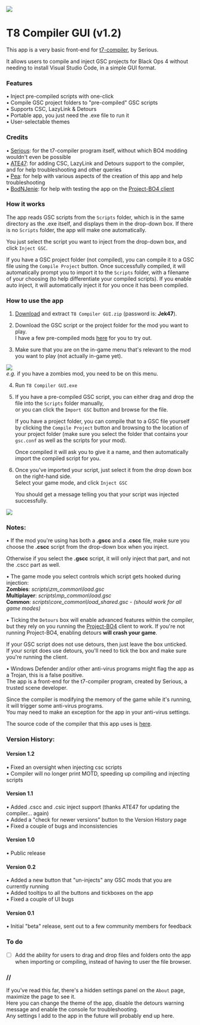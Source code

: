 ![](https://i.ibb.co/X3yN90q/TITLE.png)

# T8 Compiler GUI (v1.2)
This app is a very basic front-end for [t7-compiler](https://github.com/shiversoftdev/t7-compiler), by Serious.

It allows users to compile and inject GSC projects for Black Ops 4 without needing to install Visual Studio Code, in a simple GUI format.

### Features
• Inject pre-compiled scripts with one-click\
• Compile GSC project folders to "pre-compiled" GSC scripts\
• Supports CSC, LazyLink & Detours\
• Portable app, you just need the .exe file to run it\
• User-selectable themes

### Credits
• [Serious](https://github.com/shiversoftdev): for the t7-compiler program itself, without which BO4 modding wouldn't even be possible\
• [ATE47](https://github.com/ate47): for adding CSC, LazyLink and Detours support to the compiler, and for help troubleshooting and other queries\
• [Pea](https://github.com/NotNierPea): for help with various aspects of the creation of this app and help troubleshooting\
• [BodNJenie](https://github.com/bodnjenie14): for help with testing the app on the [Project-BO4 client](https://github.com/project-bo4/shield-development)

### How it works
The app reads GSC scripts from the `Scripts` folder, which is in the same directory as the .exe itself, and displays them in the drop-down box. If there is no `Scripts` folder, the app will make one automatically.

You just select the script you want to inject from the drop-down box, and click `Inject GSC`. 

If you have a GSC project folder (not compiled), you can compile it to a GSC file using the `Compile Project` button. Once successfully compiled, it will automatically prompt you to import it to the `Scripts` folder, with a filename of your choosing (to help differentiate your compiled scripts). If you enable auto inject, it will automatically inject it for you once it has been compiled.

### How to use the app
1. [Download](https://github.com/Jek47/BO4-GSC-Mods/blob/main/Tools/PC/T8%20Compiler%20GUI.zip) and extract `T8 Compiler GUI.zip` (password is: **Jek47**).

2. Download the GSC script or the project folder for the mod you want to play.\
   I have a few pre-compiled mods [here](https://github.com/Jek47/BO4-GSC-Mods/tree/main/Zombies%20Mods) for you to try out.

3. Make sure that you are on the in-game menu that's relevant to the mod you want to play (not actually in-game yet).

![](https://i.ibb.co/mhkjbD0/Zombies.png)\
*e.g.* if you have a zombies mod, you need to be on this menu.

4. Run `T8 Compiler GUI.exe`

5. If you have a pre-compiled GSC script, you can either drag and drop the file into the `Scripts` folder manually,\
   or you can click the `Import GSC` button and browse for the file.

   If you have a project folder, you can compile that to a GSC file yourself by clicking the `Compile Project` button and browsing to the location of your project folder (make sure you select the folder that contains your `gsc.conf` as well as the scripts for your mod).
   
   Once compiled it will ask you to give it a name, and then automatically import the compiled script for you.
   
6. Once you've imported your script, just select it from the drop down box on the right-hand side.\
   Select your game mode, and click `Inject GSC`

   You should get a message telling you that your script was injected successfully.

![](https://i.ibb.co/C517NwZ/STEP6.png)

### Notes:
• If the mod you're using has both a **.gscc** and a **.cscc** file, make sure you choose the **.cscc** script from the drop-down box when you inject.

Otherwise if you select the **.gscc** script, it will only inject that part, and not the .cscc part as well. 

• The game mode you select controls which script gets hooked during injection:\
**Zombies**: *scripts\zm_common\load.gsc*\
**Multiplayer**: *scripts\mp_common\load.gsc*\
**Common**: *scripts\core_common\load_shared.gsc - (should work for all game modes)*

• Ticking the `Detours` box will enable advanced features within the compiler, but they rely on you running the [Project-BO4](https://github.com/project-bo4/shield-development) client to work. If you're not running Project-BO4, enabling detours **will crash your game**. 

If your GSC script does not use detours, then just leave the box unticked.\
If your script does use detours, you'll need to tick the box and make sure you're running the client.

• Windows Defender and/or other anti-virus programs might flag the app as a Trojan, this is a false positive.\
The app is a front-end for the t7-compiler program, created by Serious, a trusted scene developer.

Since the compiler is modifying the memory of the game while it's running, it will trigger some anti-virus programs.\
You may need to make an exception for the app in your anti-virus settings.

The source code of the compiler that this app uses is [here](https://github.com/ate47/t7-compiler/tree/dev_csc_inj).

### Version History:
#### Version 1.2
• Fixed an oversight when injecting csc scripts\
• Compiler will no longer print MOTD, speeding up compiling and injecting scripts

#### Version 1.1
• Added .cscc and .csic inject support (thanks ATE47 for updating the compiler... again)\
• Added a "check for newer versions" button to the Version History page\
• Fixed a couple of bugs and inconsistencies

#### Version 1.0
• Public release

#### Version 0.2
• Added a new button that "un-injects" any GSC mods that you are currently running\
• Added tooltips to all the buttons and tickboxes on the app\
• Fixed a couple of UI bugs

#### Version 0.1
• Initial "beta" release, sent out to a few community members for feedback

### To do
- [ ] Add the ability for users to drag and drop files and folders onto the app when importing or compiling, instead of having to user the file browser.

### //

If you've read this far, there's a hidden settings panel on the `About` page, maximize the page to see it.\
Here you can change the theme of the app, disable the detours warning message and enable the console for troubleshooting.\
Any settings I add to the app in the future will probably end up here.
